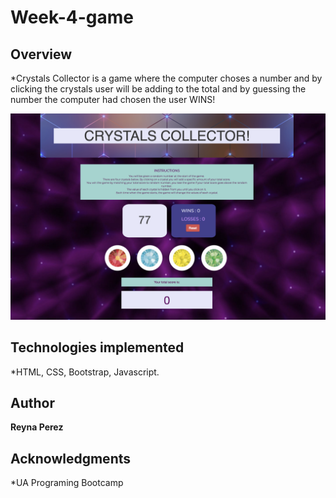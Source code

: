 # Week-4-game

## Overview

*Crystals Collector is a game where the computer choses a number and by clicking the crystals user will be adding to the total and by guessing the number the computer had chosen the user WINS! 



![Screenshot](assets/images/ScreenShotcrystal.jpg)


## Technologies implemented

*HTML, CSS, Bootstrap, Javascript.

## Author

**Reyna Perez**

## Acknowledgments

*UA Programing Bootcamp